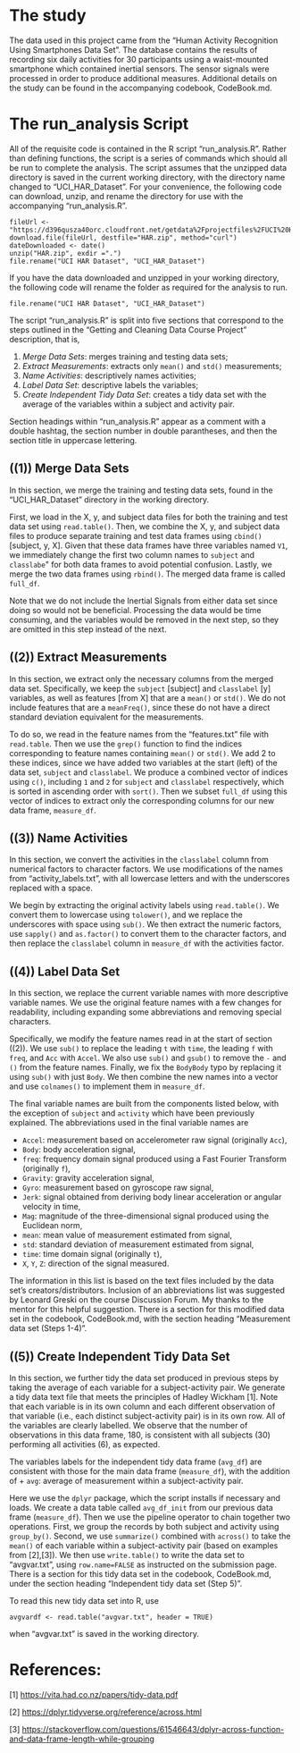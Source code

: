 The study
=========

The data used in this project came from the “Human Activity Recognition
Using Smartphones Data Set”. The database contains the results of
recording six daily activities for 30 participants using a waist-mounted
smartphone which contained inertial sensors. The sensor signals were
processed in order to produce additional measures. Additional details on
the study can be found in the accompanying codebook, CodeBook.md.

The run\_analysis Script
========================

All of the requisite code is contained in the R script
“run\_analysis.R”. Rather than defining functions, the script is a
series of commands which should all be run to complete the analysis. The
script assumes that the unzipped data directory is saved in the current
working directory, with the directory name changed to
“UCI\_HAR\_Dataset”. For your convenience, the following code can
download, unzip, and rename the directory for use with the accompanying
“run\_analysis.R”.

    fileUrl <- "https://d396qusza40orc.cloudfront.net/getdata%2Fprojectfiles%2FUCI%20HAR%20Dataset.zip"
    download.file(fileUrl, destfile="HAR.zip", method="curl") 
    dateDownloaded <- date()
    unzip("HAR.zip", exdir =".")
    file.rename("UCI HAR Dataset", "UCI_HAR_Dataset")

If you have the data downloaded and unzipped in your working directory,
the following code will rename the folder as required for the analysis
to run.

    file.rename("UCI HAR Dataset", "UCI_HAR_Dataset")

The script “run\_analysis.R” is split into five sections that correspond
to the steps outlined in the “Getting and Cleaning Data Course Project”
description, that is,

1.  *Merge Data Sets*: merges training and testing data sets;
2.  *Extract Measurements*: extracts only `mean()` and `std()`
    measurements;
3.  *Name Activities*: descriptively names activities;
4.  *Label Data Set*: descriptive labels the variables;
5.  *Create Independent Tidy Data Set*: creates a tidy data set with the
    average of the variables within a subject and activity pair.

Section headings within “run\_analysis.R” appear as a comment with a
double hashtag, the section number in double parantheses, and then the
section title in uppercase lettering.

((1)) Merge Data Sets
---------------------

In this section, we merge the training and testing data sets, found in
the “UCI\_HAR\_Dataset” directory in the working directory.

First, we load in the X, y, and subject data files for both the training
and test data set using `read.table()`. Then, we combine the X, y, and
subject data files to produce separate training and test data frames
using `cbind()` \[subject, y, X\]. Given that these data frames have
three variables named `V1`, we immediately change the first two column
names to `subject` and `classlabe`" for both data frames to avoid
potential confusion. Lastly, we merge the two data frames using
`rbind()`. The merged data frame is called `full_df`.

Note that we do not include the Inertial Signals from either data set
since doing so would not be beneficial. Processing the data would be
time consuming, and the variables would be removed in the next step, so
they are omitted in this step instead of the next.

((2)) Extract Measurements
--------------------------

In this section, we extract only the necessary columns from the merged
data set. Specifically, we keep the `subject` \[subject\] and
`classlabel` \[y\] variables, as well as features \[from X\] that are a
`mean()` or `std()`. We do not include features that are a `meanFreq()`,
since these do not have a direct standard deviation equivalent for the
measurements.

To do so, we read in the feature names from the “features.txt” file with
`read.table`. Then we use the `grep()` function to find the indices
corresponding to feature names containing `mean()` or `std()`. We add 2
to these indices, since we have added two variables at the start (left)
of the data set, `subject` and `classlabel`. We produce a combined
vector of indices using `c()`, including `1` and `2` for `subject` and
`classlabel` respectively, which is sorted in ascending order with
`sort()`. Then we subset `full_df` using this vector of indices to
extract only the corresponding columns for our new data frame,
`measure_df`.

((3)) Name Activities
---------------------

In this section, we convert the activities in the `classlabel` column
from numerical factors to character factors. We use modifications of the
names from “activity\_labels.txt”, with all lowercase letters and with
the underscores replaced with a space.

We begin by extracting the original activity labels using
`read.table()`. We convert them to lowercase using `tolower()`, and we
replace the underscores with space using `sub()`. We then extract the
numeric factors, use `sapply()` and `as.factor()` to convert them to the
character factors, and then replace the `classlabel` column in
`measure_df` with the activities factor.

((4)) Label Data Set
--------------------

In this section, we replace the current variable names with more
descriptive variable names. We use the original feature names with a few
changes for readability, including expanding some abbreviations and
removing special characters.

Specifically, we modify the feature names read in at the start of
section ((2)). We use `sub()` to replace the leading `t` with `time`,
the leading `f` with `freq`, and `Acc` with `Accel`. We also use `sub()`
and `gsub()` to remove the `-` and `()` from the feature names. Finally,
we fix the `BodyBody` typo by replacing it using `sub()` with just
`Body`. We then combine the new names into a vector and use `colnames()`
to implement them in `measure_df`.

The final variable names are built from the components listed below,
with the exception of `subject` and `activity` which have been
previously explained. The abbreviations used in the final variable names
are

-   `Accel`: measurement based on accelerometer raw signal (originally
    `Acc`),
-   `Body`: body acceleration signal,
-   `freq`: frequency domain signal produced using a Fast Fourier
    Transform (originally `f`),
-   `Gravity`: gravity acceleration signal,
-   `Gyro`: measurement based on gyroscope raw signal,
-   `Jerk`: signal obtained from deriving body linear acceleration or
    angular velocity in time,
-   `Mag`: magnitude of the three-dimensional signal produced using the
    Euclidean norm,
-   `mean`: mean value of measurement estimated from signal,
-   `std`: standard deviation of measurement estimated from signal,
-   `time`: time domain signal (originally `t`),
-   `X`, `Y`, `Z`: direction of the signal measured.

The information in this list is based on the text files included by the
data set’s creators/distributors. Inclusion of an abbreviations list was
suggested by Leonard Greski on the course Discussion Forum. My thanks to
the mentor for this helpful suggestion. There is a section for this
modified data set in the codebook, CodeBook.md, with the section heading
“Measurement data set (Steps 1-4)”.

((5)) Create Independent Tidy Data Set
--------------------------------------

In this section, we further tidy the data set produced in previous steps
by taking the average of each variable for a subject-activity pair. We
generate a tidy data text file that meets the principles of Hadley
Wickham \[1\]. Note that each variable is in its own column and each
different observation of that variable (i.e., each distinct
subject-activity pair) is in its own row. All of the variables are
clearly labelled. We observe that the number of observations in this
data frame, 180, is consistent with all subjects (30) performing all
activities (6), as expected.

The variables labels for the independent tidy data frame (`avg_df`) are
consistent with those for the main data frame (`measure_df`), with the
addition of + `avg`: average of measurement within a subject-activity
pair.

Here we use the `dplyr` package, which the script installs if necessary
and loads. We create a data table called `avg_df_init` from our previous
data frame (`measure_df`). Then we use the pipeline operator to chain
together two operations. First, we group the records by both subject and
activity using `group_by()`. Second, we use `summarize()` combined with
`across()` to take the `mean()` of each variable within a
subject-activity pair (based on examples from \[2\],\[3\]). We then use
`write.table()` to write the data set to “avgvar.txt”, using
`row.name=FALSE` as instructed on the submission page. There is a
section for this tidy data set in the codebook, CodeBook.md, under the
section heading “Independent tidy data set (Step 5)”.

To read this new tidy data set into R, use

    avgvardf <- read.table("avgvar.txt", header = TRUE)

when “avgvar.txt” is saved in the working directory.

References:
===========

\[1\]
<a href="https://vita.had.co.nz/papers/tidy-data.pdf" class="uri">https://vita.had.co.nz/papers/tidy-data.pdf</a>

\[2\]
<a href="https://dplyr.tidyverse.org/reference/across.html" class="uri">https://dplyr.tidyverse.org/reference/across.html</a>

\[3\]
<a href="https://stackoverflow.com/questions/61546643/dplyr-across-function-and-data-frame-length-while-grouping" class="uri">https://stackoverflow.com/questions/61546643/dplyr-across-function-and-data-frame-length-while-grouping</a>
